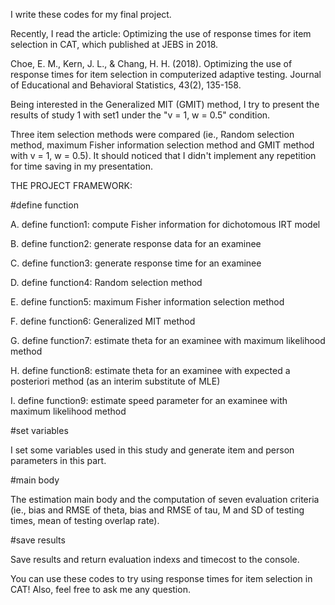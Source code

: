 I write these codes for my final project.

Recently, I read the article: Optimizing the use of response times for item selection in CAT, which published at JEBS in 2018.

Choe, E. M., Kern, J. L., & Chang, H. H. (2018). Optimizing the use of response times for item selection in computerized adaptive testing. Journal of Educational and Behavioral Statistics, 43(2), 135-158.

Being interested in the Generalized MIT (GMIT) method, I try to present the results of study 1 with set1 under the "v = 1, w = 0.5" condition.

Three item selection methods were compared (ie., Random selection method, maximum Fisher information selection method and GMIT method with v = 1, w = 0.5).
It should noticed that I didn't implement any repetition for time saving in my presentation.


THE PROJECT FRAMEWORK:

#define function

A. define function1: compute Fisher information for dichotomous IRT model

B. define function2: generate response data for an examinee

C. define function3: generate response time for an examinee

D. define function4: Random selection method

E. define function5: maximum Fisher information selection method

F. define function6: Generalized MIT method

G. define function7: estimate theta for an examinee with maximum likelihood method

H. define function8: estimate theta for an examinee with expected a posteriori method (as an interim substitute of MLE)

I. define function9: estimate speed parameter for an examinee with maximum likelihood method


#set variables

I set some variables used in this study and generate item and person parameters in this part.

#main body

The estimation main body and the computation of seven evaluation criteria (ie., bias and RMSE of theta, bias and RMSE of tau, M and SD of testing times, mean of testing overlap rate).

#save results

Save results and return evaluation indexs and timecost to the console.

You can use these codes to try using response times for item selection in CAT! Also, feel free to ask me any question.
